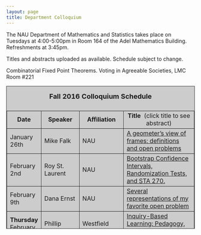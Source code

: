 ```yaml
---
layout: page
title: Department Colloquium
---
```


The NAU Department of Mathematics and Statistics takes place on Tuesdays at 4:00-5:00pm in Room 164 of the Adel Mathematics
Building. Refreshments at 3:45pm.

Titles and abstracts uploaded as available.  Schedule subject to change.  

<table width="90%" height="381" border="" align="center" bordercolor="#333333" bgcolor="#CCCCCC">
<caption>
<center>
  <p><b><font size="+1">Fall 2016 Colloquium Schedule</font></b></p>
  </center>
</caption>

<tbody>
<tr>
<td width="17%">
<center>
  <b>Date</b>
</center></td>

<td width="16%">
<center>
  <b>Speaker</b>
</center></td>

<td width="12%">
<center>
  <b>Affiliation</b>
</center></td>

<td width="55%">
<center>
  <b>Title&nbsp;</b> (click title to see abstract)
</center></td>
</tr>

<tr>
<td>January 26th</td>
<td>Mike Falk</td>
<td>NAU</td>
<td><a href="{{ site.baseurl }}/colloquium_files/falk_012616.pdf" target="_blank">
A geometer’s view of frames: definitions and open problems
</a></td>
</tr>

<tr>
<td>February 2nd</td>
<td>Roy St. Laurent</td>
<td>NAU</td>
<td><a href="{{ site.baseurl }}/colloquium_files/stlaurent_020216.pdf" target="_blank">
Bootstrap Confidence Intervals, Randomization Tests, and STA 270.</a></td>
</tr>

<tr>
<td>February 9th</td>
<td>Dana Ernst</td>
<td>NAU</td>
<td><a href="{{ site.baseurl }}/colloquium_files/ernst_020916.pdf" target="_blank">
Several representations of my favorite open problem</a></td>
</tr>

<tr>
<td><strong>Thursday</strong><br>February 11th</td>
<td>Phillip Hotchkiss</td>
<td>Westfield State College</td>
<td><a href="{{ site.baseurl }}/colloquium_files/hotchkiss_021116.pdf" target="_blank">
Inquiry-Based Learning: Pedagogy, Research and Practices</a></td>
</tr>

<tr>
<td>February 16th</td>
<td>Kiona Ogle<br>Informatics and Computing</td>
<td>NAU</td>
<td><a href="{{ site.baseurl }}/colloquium_files/ogle_021616.pdf" target="_blank">
Bayesian and non-Bayesian approaches to quantifying physiological, morphological, and allometric traits of U.S. tree species
</a></td>
</tr>

<tr>
<td>February 23rd</td>
<td>Kirsten Davis</td>
<td>NAU<br>
Dept alumni,<br>
ME grad student
</td>
<td><a href="{{ site.baseurl }}/colloquium_files/davis_022316.pdf" target="_blank">
The Use of Dynamic Time Warping to Reduce Inter-trial Variability in Gait Data
</a></td>
</tr>

<tr>
<td>March 1st</td>
<td>Tracy Stepien</td>
<td>School of Mathematical and Statistical Sciences<br>
Arizona State University</td>
<td><a href="{{ site.baseurl }}/colloquium_files/stepien_030116.pdf" target="_blank">
Cell Migration: Modeling, Simulation, and Analysis</a></td>
</tr>

<tr>
<td>March 8th</td>
<td>Shafiu Jibrin</td>
<td>NAU</td>
<td><a href="{{ site.baseurl }}/colloquium_files/jibrin_030816.pdf" target="_blank">
Sabbatical Talk</a></td>
</tr>

<tr>
<td>March 15th</td>
<td>NAU Spring break</td>
<td>No Talk Scheduled</td>
<td></td>
</tr>

<tr>
<td>March 22nd</td>
<td></td>
<td></td>
<td></td>
</tr>

<tr>
<td>March 29th</td>
<td>John Neuberger</td>
<td>NAU</td>
<td><a href="{{ site.baseurl }}/colloquium_files/neuberger_032916.pdf" target="_blank">
Derivatives, Difference Matrices, and Differential Equations (Calculus)</a></td>
</tr>

<tr>
<td>April 5th</td>
<td>Jeffrey Bennett</td>
<td><a href="http://www.jeffreybennett.com/about"/>About Jeffrey Bennett</a></td>
<td>
<a href="{{ site.baseurl }}/colloquium_files/bennett_040516.pdf" target="_blank">
Mathematics for Life: Are You Teaching Students What They Really Need?</td>
</tr>

<tr>
<td>April 12th</td>
<td>Jesse Mapel</td>
<td>NAU</td>
<td><a href="{{ site.baseurl }}/colloquium_files/mapel_041216.pdf" target="_blank">
MS Thesis Talk<br>Finite Difference Methods for the p-Laplacian</a></td>
</tr>

<tr>
<td>April 19th</td>
<td>Kevin Salmon</td>
<td>NAU</td>
<td><a href="{{ site.baseurl }}/colloquium_files/salmon_041916.pdf" target="_blank">
MS Thesis Talk<br>Exploring Temperley-Lieb algebras of type affine C.</a></td>
</tr>

<tr>
<td><strong>Thursday</strong><br>April 28th</td>
<td>Honors Week Speaker<br>Francis Su</td>
<td>Harvey Mudd College<br>MAA President</td>
<td><a href="{{ site.baseurl }}/colloquium_files/su1_042816.pdf" target="_blank">
Honors week Advanced Talk<br>12:45 - 2:00 pm <br> AMB Room #164</a></td>
</tr>

<tr>
<td><strong>Thursday</strong><br>April 28th</td>
<td>Honors Week Speaker<br>Francis Su</td>
<td></td>
<td><a href="{{ site.baseurl }}/colloquium_files/su2_042816.pdf" target="_blank">
Honors week General Talk<br>4:00 - 5:00 pm <br> LMC Room #221</a></td>
</tr>

Combinatorial Fixed Point Theorems.
Voting in Agreeable Societies, LMC Room #221

<tr>
<td>May 3rd</td>
<td>Taryn Laird</td>
<td>NAU</td>
<td><a href="{{ site.baseurl }}/colloquium_files/laird_050316.pdf" target="_blank">
MS Thesis Talk<br>A Study of T-Avoiding Elements of Coxeter Groups</a></td>
</tr>

</table>
